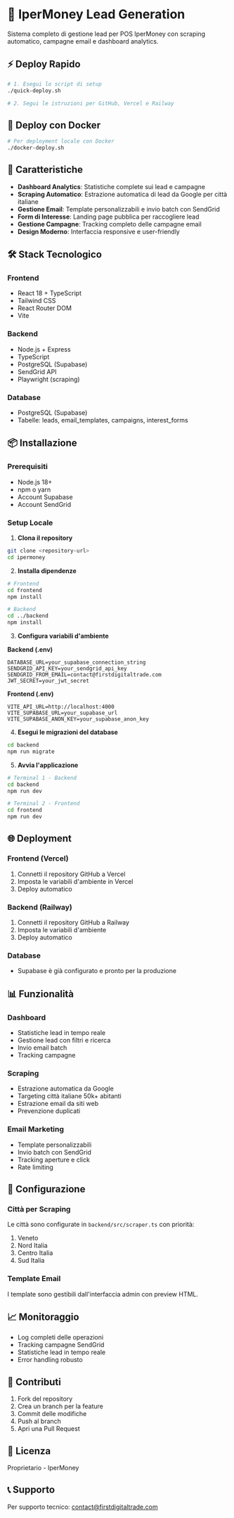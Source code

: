 # 🚀 IperMoney Lead Generation

Sistema completo di gestione lead per POS IperMoney con scraping automatico, campagne email e dashboard analytics.

## ⚡ Deploy Rapido

```bash
# 1. Esegui lo script di setup
./quick-deploy.sh

# 2. Segui le istruzioni per GitHub, Vercel e Railway
```

## 🐳 Deploy con Docker

```bash
# Per deployment locale con Docker
./docker-deploy.sh
```

## 🚀 Caratteristiche

- **Dashboard Analytics**: Statistiche complete sui lead e campagne
- **Scraping Automatico**: Estrazione automatica di lead da Google per città italiane
- **Gestione Email**: Template personalizzabili e invio batch con SendGrid
- **Form di Interesse**: Landing page pubblica per raccogliere lead
- **Gestione Campagne**: Tracking completo delle campagne email
- **Design Moderno**: Interfaccia responsive e user-friendly

## 🛠️ Stack Tecnologico

### Frontend
- React 18 + TypeScript
- Tailwind CSS
- React Router DOM
- Vite

### Backend
- Node.js + Express
- TypeScript
- PostgreSQL (Supabase)
- SendGrid API
- Playwright (scraping)

### Database
- PostgreSQL (Supabase)
- Tabelle: leads, email_templates, campaigns, interest_forms

## 📦 Installazione

### Prerequisiti
- Node.js 18+
- npm o yarn
- Account Supabase
- Account SendGrid

### Setup Locale

1. **Clona il repository**
```bash
git clone <repository-url>
cd ipermoney
```

2. **Installa dipendenze**
```bash
# Frontend
cd frontend
npm install

# Backend
cd ../backend
npm install
```

3. **Configura variabili d'ambiente**

**Backend (.env)**
```env
DATABASE_URL=your_supabase_connection_string
SENDGRID_API_KEY=your_sendgrid_api_key
SENDGRID_FROM_EMAIL=contact@firstdigitaltrade.com
JWT_SECRET=your_jwt_secret
```

**Frontend (.env)**
```env
VITE_API_URL=http://localhost:4000
VITE_SUPABASE_URL=your_supabase_url
VITE_SUPABASE_ANON_KEY=your_supabase_anon_key
```

4. **Esegui le migrazioni del database**
```bash
cd backend
npm run migrate
```

5. **Avvia l'applicazione**
```bash
# Terminal 1 - Backend
cd backend
npm run dev

# Terminal 2 - Frontend
cd frontend
npm run dev
```

## 🌐 Deployment

### Frontend (Vercel)
1. Connetti il repository GitHub a Vercel
2. Imposta le variabili d'ambiente in Vercel
3. Deploy automatico

### Backend (Railway)
1. Connetti il repository GitHub a Railway
2. Imposta le variabili d'ambiente
3. Deploy automatico

### Database
- Supabase è già configurato e pronto per la produzione

## 📊 Funzionalità

### Dashboard
- Statistiche lead in tempo reale
- Gestione lead con filtri e ricerca
- Invio email batch
- Tracking campagne

### Scraping
- Estrazione automatica da Google
- Targeting città italiane 50k+ abitanti
- Estrazione email da siti web
- Prevenzione duplicati

### Email Marketing
- Template personalizzabili
- Invio batch con SendGrid
- Tracking aperture e click
- Rate limiting

## 🔧 Configurazione

### Città per Scraping
Le città sono configurate in `backend/src/scraper.ts` con priorità:
1. Veneto
2. Nord Italia
3. Centro Italia
4. Sud Italia

### Template Email
I template sono gestibili dall'interfaccia admin con preview HTML.

## 📈 Monitoraggio

- Log completi delle operazioni
- Tracking campagne SendGrid
- Statistiche lead in tempo reale
- Error handling robusto

## 🤝 Contributi

1. Fork del repository
2. Crea un branch per la feature
3. Commit delle modifiche
4. Push al branch
5. Apri una Pull Request

## 📄 Licenza

Proprietario - IperMoney

## 📞 Supporto

Per supporto tecnico: contact@firstdigitaltrade.com
